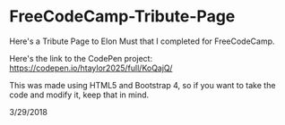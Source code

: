 # FreeCodeCamp-Tribute-Page
Here's a Tribute Page to Elon Must that I completed for FreeCodeCamp.

Here's the link to the CodePen project: https://codepen.io/htaylor2025/full/KoQajQ/

This was made using HTML5 and Bootstrap 4, so if you want to take the code and modify it, keep that in mind.

3/29/2018
